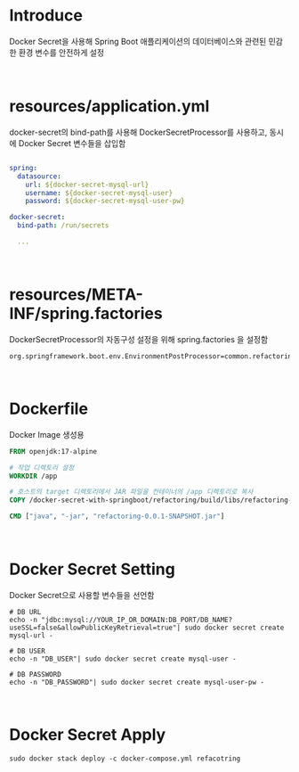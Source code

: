 # Introduce

Docker Secret을 사용해 Spring Boot 애플리케이션의 데이터베이스와 관련된 민감한 환경 변수를 안전하게 설정

</br>

# resources/application.yml

docker-secret의 bind-path를 사용해 DockerSecretProcessor를 사용하고, 동시에 Docker Secret 변수들을 삽입함

```yml

spring:
  datasource:
    url: ${docker-secret-mysql-url}
    username: ${docker-secret-mysql-user}
    password: ${docker-secret-mysql-user-pw}

docker-secret:
  bind-path: /run/secrets

  ...

```

</br>

# resources/META-INF/spring.factories

DockerSecretProcessor의 자동구성 설정을 위해 spring.factories 을 설정함

```factories
org.springframework.boot.env.EnvironmentPostProcessor=common.refactoring.DockerSecretProcessor
```
</br>

# Dockerfile

Docker Image 생성용

```Dockerfile
FROM openjdk:17-alpine

# 작업 디렉토리 설정
WORKDIR /app

# 호스트의 target 디렉토리에서 JAR 파일을 컨테이너의 /app 디렉토리로 복사
COPY /docker-secret-with-springboot/refactoring/build/libs/refactoring-0.0.1-SNAPSHOT.jar refactoring-0.0.1-SNAPSHOT.jar

CMD ["java", "-jar", "refactoring-0.0.1-SNAPSHOT.jar"]
```

</br>

# Docker Secret Setting

Docker Secret으로 사용할 변수들을 선언함

```shell
# DB URL
echo -n "jdbc:mysql://YOUR_IP_OR_DOMAIN:DB_PORT/DB_NAME?useSSL=false&allowPublicKeyRetrieval=true"| sudo docker secret create mysql-url -
```

```shell
# DB USER
echo -n "DB_USER"| sudo docker secret create mysql-user -
```

```shell
# DB PASSWORD
echo -n "DB_PASSWORD"| sudo docker secret create mysql-user-pw -
```

</br>

# Docker Secret Apply

```shell
sudo docker stack deploy -c docker-compose.yml refacotring
```
